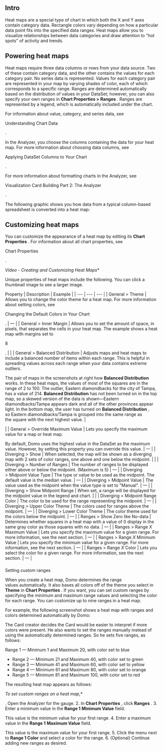 

Intro
-------

Heat maps are a special type of chart in which both the X and Y axes contain category data. Rectangle colors vary depending on how a particular data point fits into the specified data ranges. Heat maps allow you to visualize relationships between data categories and draw attention to "hot spots" of activity and trends.


 Powering heat maps
--------------------

Heat maps require three data columns or rows from your data source. Two of these contain category data, and the other contains the values for each category pair. No series data is represented. Values for each category pair are represented in your map by varying shades of color, each of which corresponds to a specific range. Ranges are determined automatically based on the distribution of values in your DataSet; however, you can also specify your own ranges in
 **Chart Properties > Ranges**
 . Ranges are represented by a legend, which is automatically included under the chart.


 For information about value, category, and series data, see

Understanding Chart Data

.


 In the Analyzer, you choose the columns containing the data for your heat map. For more information about choosing data columns, see

Applying DataSet Columns to Your Chart

.


 For more information about formatting charts in the Analyzer, see

Visualization Card Building Part 2: The Analyzer

.


 The following graphic shows you how data from a typical column-based spreadsheet is converted into a heat map:

Customizing heat maps
-----------------------

You can customize the appearance of a heat map by editing its
 **Chart Properties**
 . For information about all chart properties, see

Chart Properties

.

*Video - Creating and Customizing Heat Maps**

Unique properties of heat maps include the following. You can click a thumbnail image to see a larger image.


 Property
  |
 Description
  |
 Example
  |
| --- | --- | --- |
|
 General > Theme
  |
 Allows you to change the color theme for a heat map. For more information about setting colors, see

Changing the Default Colors in Your Chart

.
  |
 —
  |
|
 General > Inner Margin
  |
 Allows you to set the amount of space, in pixels, that separates the cells in your heat map. The example shows a heat map with margins set to

8

.
  |  |
|
 General > Balanced Distribution
  |
 Adjusts maps and heat maps to include a balanced number of items within each range. This is helpful in spreading values across each range when your data contains extreme outliers.


 The pair of maps in the screenshots at right how
 **Balanced Distribution**
 works. In these heat maps, the values of most of the squares are in the range of 2 to 100. The outlier, Eastern diamondbacks for the city of Tampa, has a value of 214.
 **Balanced Distribution**
 has not been turned on in the top map, so a skewed version of the data is shown—Eastern diamondbacks/Tampa appears dark and all of the other provinces appear light. In the bottom map, the user has turned on
 **Balanced Distribution**
 , so Eastern diamondbacks/Tampa is grouped into the same range as the square with the next highest value.
  |


 |
|
 General > Override Maximum Value
  |
 Lets you specify the maximum value for a map or heat map.


 By default, Domo uses the highest value in the DataSet as the maximum value. However, by setting this property you can override this value.
  |
 —
  |
|
 Diverging > Show
  |
 When selected, the map will be shown as a diverging map with 2 sets of color ranges, one above and one below the midpoint.
  |  |
|
 Diverging > Number of Ranges
  |
 The number of ranges to be displayed either above or below the midpoint. (Maximum is 5)
  |
 —
  |
|
 Diverging > Midpoint Value Type
  |
 The type or value to be used as the midpoint. The default value is the median value.
  |
 —
  |
|
 Diverging > Midpoint Value
  |
 The value used as the midpoint when the value type is set to "Manual".
  |
 —
  |
|
 Diverging > Show Midpoint Range
  |
 When set, a range will be displayed for the midpoint value in the legend and chart.
  |  |
|
 Diverging > Midpoint Range Color
  |
 The color to be used for the range representing the midpoint.
  |
 —
  |
|
 Diverging > Upper Color Theme
  |
 The colors used for ranges above the midpoint.
  |
 —
  |
|
 Diverging > Lower Color Theme
  |
 The color theme used for the colors below the midpoint.
  |
 —
  |
|
 Ranges > Show Zero like No-data
  |
 Determines whether squares in a heat map with a value of 0 display in the same gray color as those squares with no data.
  |
 —
  |
|
 Ranges > Range
 *X*
 Maximum Value
  |
 Lets you specify the maximum value for a given range. For more information, see the next section.
  |
 —
  |
|
 Ranges > Range
 *X*
 Minimum Value
  |
 Lets you specify the minimum value for a given range. For more information, see the next section.
  |
 —
  |
|
 Ranges > Range
 *X*
 Color
  |
 Lets you select the color for a given range. For more information, see the next section.
  |
 —
  |


###
 Setting custom ranges

When you create a heat map, Domo determines the range values automatically. It also bases all colors off of the theme you select in
 **Theme**
 in
 **Chart Properties**
 . If you want, you can set custom ranges by specifying the minimum and maximum range values and selecting the color for each range. You can customize up to nine ranges in a heat map.


 For example, the following screenshot shows a heat map with ranges and colors determined automatically by Domo:

The Card creator decides the Card would be easier to interpret if more colors were present. He also wants to set the ranges manually instead of using the automatically determined ranges. So he sets five ranges, as follows:

 Range 1 — Minimum 1 and Maximum 20, with color set to blue
* Range 2 — Minimum 21 and Maximum 40, with color set to green
* Range 3 — Minimum 41 and Maximum 60, with color set to yellow
* Range 4 — Minimum 61 and Maximum 80, with color set to orange
* Range 5 — Minimum 81 and Maximum 100, with color set to red

The resulting heat map appears as follows:

*To set custom ranges on a heat map,**

. Open the Analyzer for the gauge.
2. In
 **Chart Properties**
 , click
 **Ranges**
 .
3. Enter a minimum value in the
 **Range 1**
**Minimum Value**
 field.


 This value is the minimum value for your first range.
4. Enter a maximum value in the
 **Range 1**
**Maximum Value**
 field.


 This value is the maximum value for your first range.
5. Click the menu next to
 **Range 1 Color**
 and select a color for the range.
6. (Optional) Continue adding new ranges as desired.


